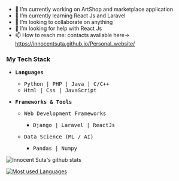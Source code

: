 - 🔭 I’m currently working on ArtShop and marketplace application
- 🌱 I’m currently learning React Js and Laravel
- 👯 I’m looking to collaborate on anything 
- 🤔 I’m looking for help with React Js
- 📫 How to reach me: contacts available here->  https://innocentsuta.github.io/Personal_website/


<h3><sample> My Tech Stack </sample></h3>
<ul>
    <li>
        <p><samp><b>Languages</b></samp></p>
        <ul>
            <li><samp> Python | PHP | Java | C/C++ </samp></li>
            <li><samp> Html | Css | JavaScript </samp></li>
        </ul>
    </li>
    <li>
     <p><samp><b>Frameworks & Tools</b></samp></p>
     <ul>
        <li>
            <p><samp>Web Development Frameworks</samp></p>
            <ul>
                <li><samp> Django | Laravel | ReactJs </samp></li>
            </ul>
        </li>
        <li>
            <p><samp>Data Science (ML / AI)<samp></p>
            <ul> 
                <li><samp> Pandas | Numpy </samp></li>
            </ul>
        </li>
     </ul>
     </li>
</ul>

![Innocent Suta's github stats](https://github-readme-stats.vercel.app/api?username=InnocentSuta&count_private=true&show_icons=true)

[![Most used Languages](https://github-readme-stats.vercel.app/api/top-langs/?username=InnocentSuta&langs_count=5&theme=tokyonight)]()








